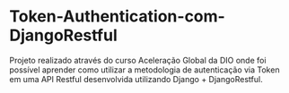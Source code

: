 # Token-Authentication-com-DjangoRestful
Projeto realizado através do curso Aceleração Global da DIO onde foi possível aprender como utilizar a metodologia de autenticação via Token em uma API Restful desenvolvida utilizando Django + DjangoRestful.
